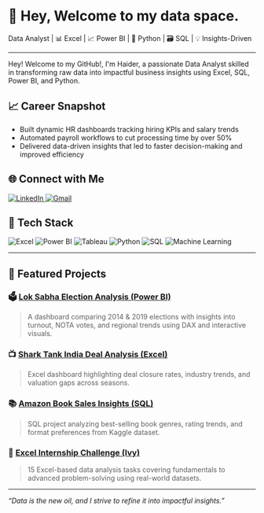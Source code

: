# 👋 Hey, Welcome to my data space. 

Data Analyst | 📊 Excel | 📈 Power BI | 🐍 Python | 🗃️ SQL | 💡 Insights-Driven

<!-- <a href="https://drive.google.com/drive/folders/115qBy7TN9ILFLn5SenzqtgqHFPM4NUlO?usp=drive_link" target="_blank" style="
  display: inline-block;
  padding: 10px 20px;
  background-color: #0078D4;
  color: white;
  text-decoration: none;
  border-radius: 5px;
  font-weight: bold;
  font-family: sans-serif;
">
  View My Resume
</a> -->


---

Hey! Welcome to my GitHub!, I'm Haider, a passionate Data Analyst skilled in transforming raw data into impactful business insights using Excel, SQL, Power BI, and Python.

## 📈 Career Snapshot

- Built dynamic HR dashboards tracking hiring KPIs and salary trends
- Automated payroll workflows to cut processing time by over 50%
- Delivered data-driven insights that led to faster decision-making and improved efficiency

## 🌐 Connect with Me

<p align="left">
  <a href="https://www.linkedin.com/in/haiderali21" target="_blank">
    <img src="https://img.shields.io/badge/LinkedIn-0077B5?style=for-the-badge&logo=linkedin&logoColor=white" alt="LinkedIn"/>
  </a>
  
  <a href="mailto:haiderali.jnr@gmail.com" target="_blank">
    <img src="https://img.shields.io/badge/Gmail-D14836?style=for-the-badge&logo=gmail&logoColor=white" alt="Gmail"/>
  </a>
</p>


## 🚀 Tech Stack

<p align="left">
  <img src="https://img.shields.io/badge/Excel-217346?style=for-the-badge&logo=microsoft-excel&logoColor=white" alt="Excel"/>
  <img src="https://img.shields.io/badge/Power%20BI-F2C811?style=for-the-badge&logo=power-bi&logoColor=black" alt="Power BI"/>
  <img src="https://img.shields.io/badge/Tableau-E97627?style=for-the-badge&logo=tableau&logoColor=white" alt="Tableau"/>
  <img src="https://img.shields.io/badge/Python-3776AB?style=for-the-badge&logo=python&logoColor=white" alt="Python"/>
  <img src="https://img.shields.io/badge/SQL-4479A1?style=for-the-badge&logo=postgresql&logoColor=white" alt="SQL"/>
  <img src="https://img.shields.io/badge/Machine%20Learning-000000?style=for-the-badge&logo=scikit-learn&logoColor=orange" alt="Machine Learning"/>
</p>


---

## 📂 Featured Projects

### 🗳️ [Lok Sabha Election Analysis (Power BI)]()
> A dashboard comparing 2014 & 2019 elections with insights into turnout, NOTA votes, and regional trends using DAX and interactive visuals.

### 📺 [Shark Tank India Deal Analysis (Excel)]()
> Excel dashboard highlighting deal closure rates, industry trends, and valuation gaps across seasons.

### 📚 [Amazon Book Sales Insights (SQL)]()
> SQL project analyzing best-selling book genres, rating trends, and format preferences from Kaggle dataset.

### 📘 [Excel Internship Challenge (Ivy)]()
> 15 Excel-based data analysis tasks covering fundamentals to advanced problem-solving using real-world datasets.

---

_“Data is the new oil, and I strive to refine it into impactful insights.”_

